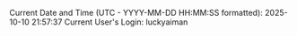 Current Date and Time (UTC - YYYY-MM-DD HH:MM:SS formatted): 2025-10-10 21:57:37
Current User's Login: luckyaiman
